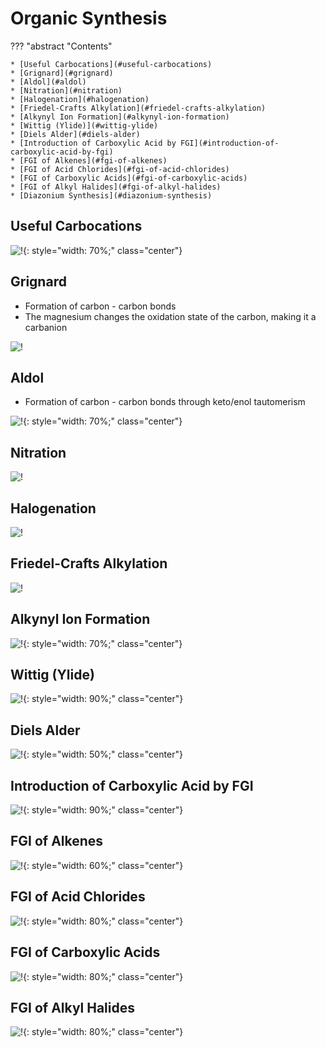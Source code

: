 # Organic Synthesis

??? "abstract "Contents"
	
	* [Useful Carbocations](#useful-carbocations)
	* [Grignard](#grignard)
	* [Aldol](#aldol)
	* [Nitration](#nitration)
	* [Halogenation](#halogenation)
	* [Friedel-Crafts Alkylation](#friedel-crafts-alkylation)
	* [Alkynyl Ion Formation](#alkynyl-ion-formation)
	* [Wittig (Ylide)](#wittig-ylide)
	* [Diels Alder](#diels-alder)
	* [Introduction of Carboxylic Acid by FGI](#introduction-of-carboxylic-acid-by-fgi)
	* [FGI of Alkenes](#fgi-of-alkenes)
	* [FGI of Acid Chlorides](#fgi-of-acid-chlorides)
	* [FGI of Carboxylic Acids](#fgi-of-carboxylic-acids)
	* [FGI of Alkyl Halides](#fgi-of-alkyl-halides)
	* [Diazonium Synthesis](#diazonium-synthesis)



## Useful Carbocations

![!](2.1.png){: style="width: 70%;" class="center"}

## Grignard

* Formation of carbon - carbon bonds
* The magnesium changes the oxidation state of the carbon, making it a carbanion
	

![!](2.2.png)

## Aldol

* Formation of carbon - carbon bonds through keto/enol tautomerism 

![!](2.3.png){: style="width: 70%;" class="center"}

## Nitration

![!](2.4.png)

## Halogenation

![!](2.5.png)

## Friedel-Crafts Alkylation

![!](2.6.png)

## Alkynyl Ion Formation

![!](2.7.png){: style="width: 70%;" class="center"}

## Wittig (Ylide)

![!](2.8.png){: style="width: 90%;" class="center"}

## Diels Alder

![!](2.9.png){: style="width: 50%;" class="center"}

## Introduction of Carboxylic Acid by FGI

![!](2.10.png){: style="width: 90%;" class="center"}

## FGI of Alkenes

![!](2.11.png){: style="width: 60%;" class="center"}

## FGI of Acid Chlorides

![!](2.12.png){: style="width: 80%;" class="center"}

## FGI of Carboxylic Acids

![!](2.13.png){: style="width: 80%;" class="center"}

## FGI of Alkyl Halides

![!](2.14.png){: style="width: 80%;" class="center"}
